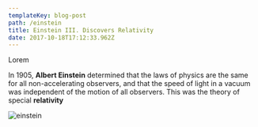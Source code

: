 ```yaml
---
templateKey: blog-post
path: /einstein
title: Einstein III. Discovers Relativity
date: 2017-10-18T17:12:33.962Z
---
```

Lorem

In 1905, **Albert Einstein** determined that the laws of physics are the same for all non-accelerating observers, and that the speed of light in a vacuum was independent of the motion of all observers. This was the theory of special **relativity**

![einstein](/img/einstein.jpg)
